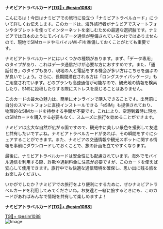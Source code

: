**ナミビアトラベルカード[[TG💪+ @esim1088](https://t.me/s/esim1088)]**

こんにちは！今日はナミビアでの旅行に役立つ「ナミビアトラベルカード」について詳しくお伝えします。このカードは、海外旅行者がナミビアでスマートフォンやタブレットを使ってインターネットを楽しむための最適な選択肢です。ナミビアでは日本のようにモバイルデータ通信が整備されているわけではありませんので、現地でSIMカードやモバイルWi-Fiを準備しておくことがとても重要です。

ナミビアトラベルカードにはいくつかの種類があります。まず、「データ専用」のタイプがあり、これはデータ通信だけが必要な方におすすめです。また、「通話付き」のタイプもあり、現地の人と電話をする機会が多い方はこちらを選ぶのが良いでしょう。さらに、長期間滞在される方は「ロングステイパッケージ」もご用意されています。どのプランも高速通信が可能なので、観光地の情報を検索したり、SNSに投稿したりする際にストレスを感じることはありません。

このカードの最大の魅力は、簡単にオンラインで購入できることです。出発前に自分のスマートフォンに直接インストールできる「eSIM」も提供されており、物理的なSIMカードを持参する手間が不要です。これにより、空港到着時に現地のSIMカードを購入する必要もなく、スムーズに旅行を始めることができます。

ナミビアは広大な自然が広がる国ですので、観光中に美しい景色を撮影して友達と共有したいですよね。ナミビアトラベルカードがあれば、その瞬間をすぐにシェアすることができます。また、ナミビアの交通情報や観光スポットに関する情報を事前にダウンロードしておくことで、旅の計画を立てやすくなります。

最後に、ナミビアトラベルカードは安全性にも配慮されています。海外でモバイル通信を利用する際、詐欺や過剰料金に注意が必要ですが、このカードを使えば安心して使用できます。旅行中でも快適な通信環境を確保し、思い出に残る旅をお楽しみください。

いかがでしたか？ナミビアでの旅行をより便利にするために、ぜひナミビアトラベルカードを利用してみてくださいね。お友達と一緒に旅するときにも、このカードがあればみんなで情報を共有して楽しめますよ！

**ナミビアトラベルカード[[TG💪+ @esim1088](https://t.me/s/esim1088)]**

[TG💪+ @esim1088](https://t.me/s/esim1088)  
![Image](https://i.postimg.cc/Y0z9fWf4/image.png)